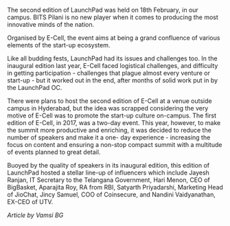<!-- TITLE: Launchpad -->
<!-- SUBTITLE:It’s not about ideas; it’s about making ideas happen. -->

The second edition of LaunchPad was held on 18th February, in our campus. BITS Pilani is no new player when it comes to producing the most innovative minds of the nation.

Organised by E-Cell, the event aims at being a grand confluence of various elements of the start-up ecosystem. 

Like all budding fests, LaunchPad had its issues and challenges too. In the inaugural edition last year, E-Cell faced logistical challenges, and difficulty in getting participation - challenges that plague almost every venture or start-up - but it worked out in the end, after months of solid work put in by the LaunchPad OC.

There were plans to host the second edition of E-Cell at a venue outside campus in Hyderabad, but the idea was scrapped considering the very motive of E-Cell was to promote the start-up culture on-campus. The first edition of E-Cell, in 2017, was a two-day event. This year, however, to make the summit more productive and enriching, it was decided to reduce the number of speakers and make it a one- day experience - increasing the focus on content and ensuring a non-stop compact summit with a multitude of events planned to great detail.

Buoyed by the quality of speakers in its inaugural edition, this edition of LaunchPad hosted a stellar line-up of influencers which include Jayesh Ranjan, IT Secretary to the Telangana Government, Hari Menon, CEO of BigBasket, Aparajita Roy, RA from RBI, Satyarth Priyadarshi, Marketing Head of JioChat, Jincy Samuel, COO of Coinsecure, and Nandini Vaidyanathan, EX-CEO of UTV. 

*Article by Vamsi BG*